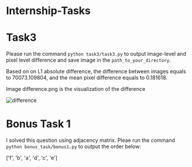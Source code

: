 # Internship-Tasks

# Task3
Please run the command ```python task3/task3.py``` to output image-level and pixel level difference and save image in the ```path_to_your_directory```. 



Based on on L1 absolute difference, the difference between images equals to 70073.109804, and the mean pixel difference equals to 0.181618.

Image difference.png is the visualization of the difference

![difference](https://github.com/Elham-gh/Internship-Tasks/assets/76242088/9c58789a-5963-48a3-a213-f56b21699fd4)


# Bonus Task 1
I solved this question using adjacency matrix. Pleae run the command ```python bonus_task/bonus1.py``` to output the order below:

['f', 'b', 'a', 'd', 'c', 'e']
